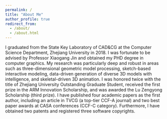 ```yaml
---
permalink: /
title: "About Me"
author_profile: true
redirect_from: 
  - /about/
  - /about.html
---
```


I graduated from the State Key Laboratory of CAD&CG at the Computer Science Department, Zhejiang University in 2018. I was fortunate to be advised by Professor Xiaogang Jin and obtained my PHD degree in computer graphics. My research was particularly deep and robust in areas such as three-dimensional geometric model processing, sketch-based interactive modeling, data-driven generation of diverse 3D models with intelligence, and skeletal-driven 3D animation. I was honored twice with the title of Zhejiang University Outstanding Graduate Student, received the first prize in the ARM Innovation Scholarship, and was awarded the Lu Zengyong Scholarship (third prize). I have published four academic papers as the first author, including an article in TVCG (a top-tier CCF-A journal) and two best paper awards at CASA conferences (CCF-C category). Furthermore, I have obtained two patents and registered three software copyrights.
